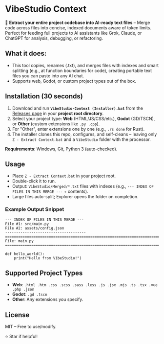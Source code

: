 # VibeStudio Context

🚀 **Extract your entire project codebase into AI-ready text files** – Merge code across files into concise, indexed documents aware of token limits. Perfect for feeding full projects to AI assistants like Grok, Claude, or ChatGPT for analysis, debugging, or refactoring.

## What it does:
- This tool copies, renames (.txt), and merges files with indexes and smart splitting (e.g., at function boundaries for code), creating portable text files you can paste into any AI chat.
- Supports web, Godot, or custom project types out of the box.

## Installation (30 seconds)
1. Download and run **`VibeStudio-Context (Installer).bat`** from the [Releases page](https://github.com/DavidMGDev/VibeStudio-Context/releases) in your **project root directory**.
2. Select your project type: **Web** (HTML/JS/CSS/etc.), **Godot** (GD/TSCN), or **Other** (custom extensions like `.py .cpp`).
3. For "Other", enter extensions one by one (e.g., `.rs done` for Rust).
4. The installer clones this repo, configures, and self-cleans – leaving only `Z - Extract Context.bat` and a `VibeStudio` folder with the processor.

**Requirements**: Windows, Git, Python 3 (auto-checked).

## Usage
- Place `Z - Extract Context.bat` in your project root.
- Double-click it to run.
- Output: `VibeStudio/Merged/*.txt` files with indexes (e.g., `--- INDEX OF FILES IN THIS MERGE ---` + contents).
- Large files auto-split; Explorer opens the folder on completion.

### Example Output Snippet
```
--- INDEX OF FILES IN THIS MERGE ---
File #1: src/main.py
File #2: assets/config.json
-------------------------------------
====================================================================================================
File: main.py
====================================================================================================

def hello_world():
    print("Hello from VibeStudio!")
```

## Supported Project Types
- **Web**: `.html .htm .css .scss .sass .less .js .jsx .mjs .ts .tsx .vue .php .json`
- **Godot**: `.gd .tscn`
- **Other**: Any extensions you specify.

## License
MIT – Free to use/modify.

⭐ Star if helpful!
